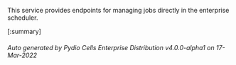 






This service provides endpoints for managing jobs directly in the enterprise scheduler.

[:summary]

###### Auto generated by Pydio Cells Enterprise Distribution v4.0.0-alpha1 on 17-Mar-2022
